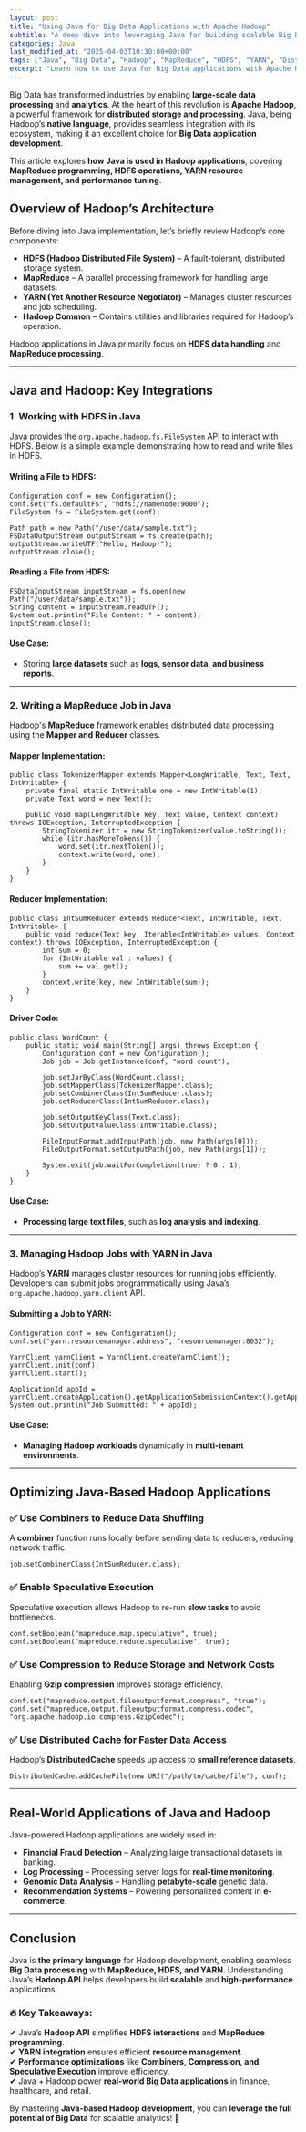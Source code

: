 ```yaml
---
layout: post
title: "Using Java for Big Data Applications with Apache Hadoop"
subtitle: "A deep dive into leveraging Java for building scalable Big Data applications with Apache Hadoop."
categories: Java
last_modified_at: "2025-04-03T10:30:00+00:00"
tags: ["Java", "Big Data", "Hadoop", "MapReduce", "HDFS", "YARN", "Distributed Computing"]
excerpt: "Learn how to use Java for Big Data applications with Apache Hadoop, including MapReduce programming, HDFS interactions, and performance optimizations."
---
```

Big Data has transformed industries by enabling **large-scale data processing** and **analytics**. At the heart of this revolution is **Apache Hadoop**, a powerful framework for **distributed storage and processing**. Java, being Hadoop’s **native language**, provides seamless integration with its ecosystem, making it an excellent choice for **Big Data application development**.

This article explores **how Java is used in Hadoop applications**, covering **MapReduce programming, HDFS operations, YARN resource management, and performance tuning**.

## Overview of Hadoop’s Architecture

Before diving into Java implementation, let’s briefly review Hadoop’s core components:

- **HDFS (Hadoop Distributed File System)** – A fault-tolerant, distributed storage system.
- **MapReduce** – A parallel processing framework for handling large datasets.
- **YARN (Yet Another Resource Negotiator)** – Manages cluster resources and job scheduling.
- **Hadoop Common** – Contains utilities and libraries required for Hadoop’s operation.

Hadoop applications in Java primarily focus on **HDFS data handling** and **MapReduce processing**.

---

## Java and Hadoop: Key Integrations

### 1. Working with HDFS in Java

Java provides the `org.apache.hadoop.fs.FileSystem` API to interact with HDFS. Below is a simple example demonstrating how to read and write files in HDFS.

#### Writing a File to HDFS:

```
Configuration conf = new Configuration();
conf.set("fs.defaultFS", "hdfs://namenode:9000");
FileSystem fs = FileSystem.get(conf);

Path path = new Path("/user/data/sample.txt");
FSDataOutputStream outputStream = fs.create(path);
outputStream.writeUTF("Hello, Hadoop!");
outputStream.close();
```

#### Reading a File from HDFS:

```
FSDataInputStream inputStream = fs.open(new Path("/user/data/sample.txt"));
String content = inputStream.readUTF();
System.out.println("File Content: " + content);
inputStream.close();
```

#### Use Case:
- Storing **large datasets** such as **logs, sensor data, and business reports**.

---

### 2. Writing a MapReduce Job in Java

Hadoop's **MapReduce** framework enables distributed data processing using the **Mapper and Reducer** classes.

#### Mapper Implementation:

```
public class TokenizerMapper extends Mapper<LongWritable, Text, Text, IntWritable> {
    private final static IntWritable one = new IntWritable(1);
    private Text word = new Text();

    public void map(LongWritable key, Text value, Context context) throws IOException, InterruptedException {
        StringTokenizer itr = new StringTokenizer(value.toString());
        while (itr.hasMoreTokens()) {
            word.set(itr.nextToken());
            context.write(word, one);
        }
    }
}
```

#### Reducer Implementation:

```
public class IntSumReducer extends Reducer<Text, IntWritable, Text, IntWritable> {
    public void reduce(Text key, Iterable<IntWritable> values, Context context) throws IOException, InterruptedException {
        int sum = 0;
        for (IntWritable val : values) {
            sum += val.get();
        }
        context.write(key, new IntWritable(sum));
    }
}
```

#### Driver Code:

```
public class WordCount {
    public static void main(String[] args) throws Exception {
        Configuration conf = new Configuration();
        Job job = Job.getInstance(conf, "word count");
        
        job.setJarByClass(WordCount.class);
        job.setMapperClass(TokenizerMapper.class);
        job.setCombinerClass(IntSumReducer.class);
        job.setReducerClass(IntSumReducer.class);
        
        job.setOutputKeyClass(Text.class);
        job.setOutputValueClass(IntWritable.class);
        
        FileInputFormat.addInputPath(job, new Path(args[0]));
        FileOutputFormat.setOutputPath(job, new Path(args[1]));
        
        System.exit(job.waitForCompletion(true) ? 0 : 1);
    }
}
```

#### Use Case:
- **Processing large text files**, such as **log analysis and indexing**.

---

### 3. Managing Hadoop Jobs with YARN in Java

Hadoop’s **YARN** manages cluster resources for running jobs efficiently. Developers can submit jobs programmatically using Java’s `org.apache.hadoop.yarn.client` API.

#### Submitting a Job to YARN:

```
Configuration conf = new Configuration();
conf.set("yarn.resourcemanager.address", "resourcemanager:8032");

YarnClient yarnClient = YarnClient.createYarnClient();
yarnClient.init(conf);
yarnClient.start();

ApplicationId appId = yarnClient.createApplication().getApplicationSubmissionContext().getApplicationId();
System.out.println("Job Submitted: " + appId);
```

#### Use Case:
- **Managing Hadoop workloads** dynamically in **multi-tenant environments**.

---

## Optimizing Java-Based Hadoop Applications

### ✅ Use Combiners to Reduce Data Shuffling

A **combiner** function runs locally before sending data to reducers, reducing network traffic.

```
job.setCombinerClass(IntSumReducer.class);
```

### ✅ Enable Speculative Execution

Speculative execution allows Hadoop to re-run **slow tasks** to avoid bottlenecks.

```
conf.setBoolean("mapreduce.map.speculative", true);
conf.setBoolean("mapreduce.reduce.speculative", true);
```

### ✅ Use Compression to Reduce Storage and Network Costs

Enabling **Gzip compression** improves storage efficiency.

```
conf.set("mapreduce.output.fileoutputformat.compress", "true");
conf.set("mapreduce.output.fileoutputformat.compress.codec", "org.apache.hadoop.io.compress.GzipCodec");
```

### ✅ Use Distributed Cache for Faster Data Access

Hadoop’s **DistributedCache** speeds up access to **small reference datasets**.

```
DistributedCache.addCacheFile(new URI("/path/to/cache/file"), conf);
```

---

## Real-World Applications of Java and Hadoop

Java-powered Hadoop applications are widely used in:

- **Financial Fraud Detection** – Analyzing large transactional datasets in banking.
- **Log Processing** – Processing server logs for **real-time monitoring**.
- **Genomic Data Analysis** – Handling **petabyte-scale** genetic data.
- **Recommendation Systems** – Powering personalized content in **e-commerce**.

---

## Conclusion

Java is **the primary language** for Hadoop development, enabling seamless **Big Data processing** with **MapReduce, HDFS, and YARN**. Understanding Java’s **Hadoop API** helps developers build **scalable** and **high-performance** applications.

### 🔥 Key Takeaways:
✔ Java’s **Hadoop API** simplifies **HDFS interactions** and **MapReduce programming**.  
✔ **YARN integration** ensures efficient **resource management**.  
✔ **Performance optimizations** like **Combiners, Compression, and Speculative Execution** improve efficiency.  
✔ Java + Hadoop power **real-world Big Data applications** in finance, healthcare, and retail.

By mastering **Java-based Hadoop development**, you can **leverage the full potential of Big Data** for scalable analytics! 🚀
